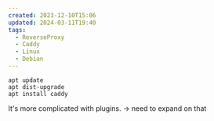 ```yaml
---
created: 2023-12-10T15:06
updated: 2024-03-11T19:40
tags:
  - ReverseProxy
  - Caddy
  - Linux
  - Debian
---
```

```shell
apt update
apt dist-upgrade
apt install caddy
```

It's more complicated with plugins. -> need to expand on that